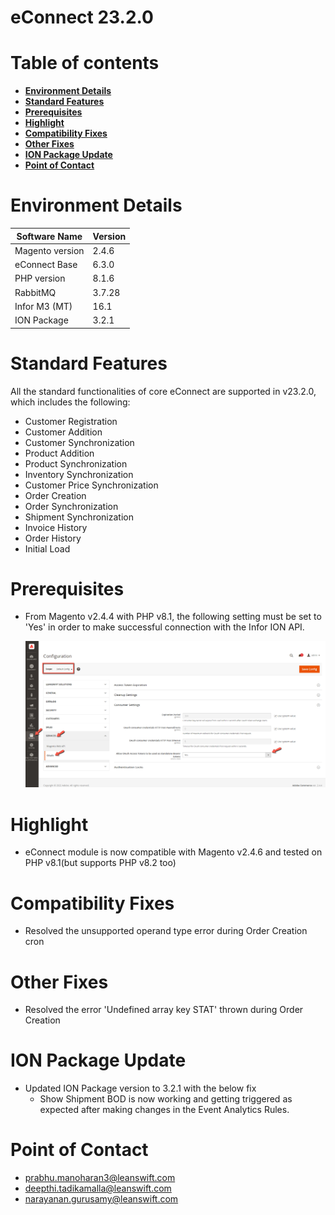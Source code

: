 # **eConnect 23.2.0**

# Table of contents

- [**Environment Details**](#environment-details)
- [**Standard Features**](#standard-features)
- [**Prerequisites**](#prerequisites)
- [**Highlight**](#highlight)
- [**Compatibility Fixes**](#compatibility-fixes)
- [**Other Fixes**](#other-fixes)
- [**ION Package Update**](#ion-package-update)
- [**Point of Contact**](#point-of-contact)


# **Environment Details**

| **Software Name** | **Version** |
| --- | --- |
| Magento version | 2.4.6 |
| eConnect Base | 6.3.0 |
| PHP version | 8.1.6 |
| RabbitMQ | 3.7.28 |
| Infor M3 (MT) | 16.1 |
| ION Package | 3.2.1 |

# **Standard Features**

All the standard functionalities of core eConnect are supported in v23.2.0, which includes the following:

- Customer Registration
- Customer Addition
- Customer Synchronization
- Product Addition
- Product Synchronization
- Inventory Synchronization
- Customer Price Synchronization
- Order Creation
- Order Synchronization
- Shipment Synchronization
- Invoice History
- Order History
- Initial Load

# Prerequisites

- From Magento v2.4.4 with PHP v8.1, the following setting must be set to 'Yes' in order to make successful connection with the Infor ION API.

	![oAuth Access Token](../../../../ecommerce/images/econnect-user-manual-ion-part1/access_token_setting.png)

# **Highlight**

- eConnect module is now compatible with Magento v2.4.6 and tested on PHP v8.1(but supports PHP v8.2 too)

# **Compatibility Fixes**

- Resolved the unsupported operand type error during Order Creation cron

# **Other Fixes**

- Resolved the error 'Undefined array key STAT' thrown during Order Creation

# **ION Package Update**

- Updated ION Package version to 3.2.1 with the below fix
	- Show Shipment BOD is now working and getting triggered as expected after making changes in the Event Analytics Rules.

# **Point of Contact**

- [prabhu.manoharan3@leanswift.com](mailto:prabhu.manoharan3@wipro.com)
- [deepthi.tadikamalla@leanswift.com](mailto:deepthi.tadikamalla@wipro.com)
- [narayanan.gurusamy@leanswift.com](mailto:narayanan.gurusamy@wipro.com)
